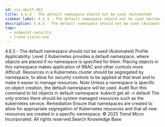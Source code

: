 ```yaml
---
id: cis-aks17-463
title: 4.6.3 - The default namespace should not be used (Automated)
sidebar_label: 4.6.3 - The default namespace should not be used (Automated)
description: 4.6.3 - The default namespace should not be used (Automated)
tags:
  - endpoint-security
  - trend-vision-one
---
```


 4.6.3 - The default namespace should not be used (Automated) Profile Applicability: Level 2 Kubernetes provides a default namespace, where objects are placed if no namespace is specified for them. Placing objects in this namespace makes application of RBAC and other controls more difficult. Resources in a Kubernetes cluster should be segregated by namespace, to allow for security controls to be applied at that level and to make it easier to manage resources. Note Unless a namespace is specific on object creation, the default namespace will be used. Audit Run this command to list objects in default namespace: kubectl get all -n default The only entries there should be system managed resources such as the kubernetes service. Remediation Ensure that namespaces are created to allow for appropriate segregation of Kubernetes resources and that all new resources are created in a specific namespace. © 2025 Trend Micro Incorporated. All rights reserved.Search Knowledge Base